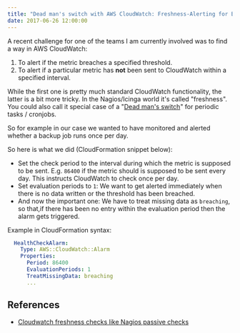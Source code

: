 ```yaml
---
title: "Dead man's switch with AWS CloudWatch: Freshness-Alerting for Backups and Co"
date: 2017-06-26 12:00:00
---
```


A recent challenge for one of the teams I am currently involved was to find a way in AWS CloudWatch:

1. To alert if the metric breaches a specified threshold.
2. To alert if a particular metric has **not** been sent to CloudWatch within a specified interval.

<!--more-->

While the first one is pretty much standard CloudWatch functionality, the latter is a bit more tricky. In the Nagios/Icinga world it's called "freshness". You could also call it special case of a "[Dead man's switch](https://en.wikipedia.org/wiki/Dead_man%27s_switch)" for periodic tasks / cronjobs.

 So for example in our case we wanted to have monitored and alerted whether a backup job runs once per day.
 
So here is what we did (CloudFormation snippet below):

- Set the check period to the interval during which the metric is supposed to be sent. E.g. `86400` if the metric should is supposed to be sent every day. This instructs CloudWatch to check once per day.
- Set evaluation periods to `1`: We want to get alerted immediately when there is no data written or the threshold has been breached. 
- And now the important one: We have to treat missing data as `breaching`, so that,if there has been no entry within the evaluation period then the alarm gets triggered.

Example in CloudFormation syntax:
```yaml
  HealthCheckAlarm:
    Type: AWS::CloudWatch::Alarm
    Properties:
      Period: 86400
      EvaluationPeriods: 1
      TreatMissingData: breaching
      ...
```

## References

 - [Cloudwatch freshness checks like Nagios passive checks](https://serverfault.com/questions/743190/cloudwatch-freshness-checks-like-nagios-passive-checks)